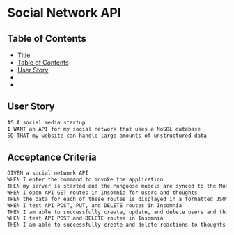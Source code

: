 <a href = "title"></a>

# Social Network API

<a href = "tableOfContents"></a>

## Table of Contents

- [Title](#title)
- [Table of Contents](#tableOfContents)
- [User Story](#userStory)
- [](#)
- [](#)

<a href = "userStory"></a>

## User Story

```md
AS A social media startup
I WANT an API for my social network that uses a NoSQL database
SO THAT my website can handle large amounts of unstructured data
```

## Acceptance Criteria

```md
GIVEN a social network API
WHEN I enter the command to invoke the application
THEN my server is started and the Mongoose models are synced to the MongoDB database
WHEN I open API GET routes in Insomnia for users and thoughts
THEN the data for each of these routes is displayed in a formatted JSON
WHEN I test API POST, PUT, and DELETE routes in Insomnia
THEN I am able to successfully create, update, and delete users and thoughts in my database
WHEN I test API POST and DELETE routes in Insomnia
THEN I am able to successfully create and delete reactions to thoughts and add and remove friends to a user’s friend list
```

<a href = ""></a>

<a href = ""></a>

<a href = ""></a>

<a href = ""></a>
